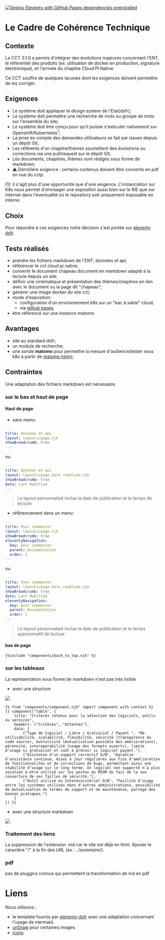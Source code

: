 [![Deploy Eleventy with GitHub Pages dependencies preinstalled](https://github.com/dnum-mi/cct-mi/actions/workflows/Deploy%20Eleventy%20with%20GitHub%20Pages_dependencies_preinstalled.yml/badge.svg)](https://github.com/dnum-mi/cct-mi/actions/workflows/Deploy%20Eleventy%20with%20GitHub%20Pages_dependencies_preinstalled.yml)


# Le Cadre de Cohérence Technique

## Contexte

Le CCT 3.1.0 a permis d'intégrer des évolutions majeures concernant l'ENT, le référentiel des produits (ex: utilisation de docker en production, signature électronique), et l'arrivée du chapitre Cloud PI Native.

Ce CCT souffre de quelques lacunes dont les exigences doivent permettre de les corriger.

## Exigences

- Le système doit appliquer le design system de l'Etat(dsfr); 
- Le système doit permettre une recherche de mots ou groupe de mots sur l'ensemble du site;
- Le système doit être conçu pour qu'il puisse s'exécuter nativement sur Openshift/Kubernetes<sup>1</sup>;
- La prise en compte des demandes utilisateurs se fait par issues depuis un dépôt Git;
- Les référents d'un chapitre/thèmes soumettent des évolutions ou corrections via une pull/request sur le dépôt Git;
- Les documents, chapitres, thèmes sont rédigés sous forme de markdown;
- :warning: Derni0ère exigence : certains contenus doivent être convertis en pdf en vue du cctp.

[1]: il s'agit plus d'une opportunité que d'une exigence. L'instanciation sur K8s nous permet d'envisager une exposition aussi bien sur le RIE que sur internet dans l'éventualité où le repository soit uniquement exposable en interne.

## Choix

Pour répondre à ces exigences notre décision s'est portée sur [eleventy dsfr](https://ecoresponsable.numerique.gouv.fr/publications/boite-outils/fiches/eleventy-dsfr/).

## Tests réalisés

- prendre les fichiers markdown de l'ENT, données et api;
- référencer le cct cloud pi native;
- convertir le document chapeau document en markdown adapté à la lecture depuis un site;
- définir une cinématique et présentation des thèmes/chapitres en lien avec le document ou la page dit "chapeau";
- générer une image docker du site cct;
- mode d'exposition:
  - configuration d'un environnement k8s sur un "bac à sable" cloud;
  - via [github pages](https://dnum-mi.github.io/cct-mi/)
- être référencé sur une instance matomo
  
## Avantages

- site au standard dsfr;
- un module de recherche;
- une sonde **matomo** pour permettre la mesure d'audience(tester sous k8s à partir de [matomo helm](https://bitnami.com/stack/matomo/helm));

## Contraintes

Une adaptation des fichiers markdown est nécessaire. 

### sur le bas et haut de page

#### Haut de page

- sans menu:

```yaml
---
title: données et api
layout: layouts/page.njk
showBreadcrumb: true
---
```

ou

```yaml
---
title: données et api
layout: layouts/page_date_readtime.njk
showBreadcrumb: true
date: Last Modified
---
```

> Le layout personnalisé inclue la date de publication et le temps de lecture

- référencement dans un menu:

```yaml
---
title: Pour commencer
layout: layouts/page.njk
showBreadcrumb: true
eleventyNavigation:
  key: pour commencer
  parent: Documentation
  order: 1
---
```

ou

```yaml
---
title: Pour commencer
layout: layouts/page_date_readtime.njk
showBreadcrumb: true
date: Last Modified
eleventyNavigation:
  key: pour commencer
  parent: Documentation
  order: 1
---
```

> Le layout personnalisé inclue la date de publication et le temps approximatif de lecture

#### bas de page

```
{%include "components/back_to_top.njk" %}

```
### sur les tableaux

La représentation sous forme de markdown n'est pas trés lisible

- avec une structure 

![](https://storage.gra.cloud.ovh.net/v1/AUTH_0f20d409cb2a4c9786c769e2edec0e06/padnumerique/uploads/d6a60397-6f95-4ed9-a5f4-e1a883663e39.png)

```
{% from "components/component.njk" import component with context %}
{{ component("table", {
    title: "Critères retenus pour la sélection des logiciels, outils ou services",
    headers: ["Critères", "Attentes"],
    data: [
        ["Type de logiciel – Libre / Gratuiciel / Payant ", "Ré-utilisabilité, scalabilité, flexibilité, sécurité (transparence du code source), évolutivité (mutualisation possible des améliorations), pérennité, interopérabilité (usage des formats ouverts), limite d’usage si gratuiciel et coût à prévoir si logiciel payant."],
        ["Existence d’un support correctif O/N", "Garantie d'assistance continue, mises à jour régulières aux fins d'amélioration de fonctionnalités et de corrections de bugs, permettant ainsi une stabilité d’usage sur le long terme. Un logiciel non supporté n’a plus vocation à être utilisé sur les postes du MIOM du fait de la non couverture de ses failles de sécurité."],
        ["Outil utilisé en Interministériel O/N", "Facilité d’usage entre les systèmes utilisés dans d'autres administrations, possibilité de mutualisation en termes de support et de maintenance, partage des bonnes pratiques."]
    ]
}) }}

```

- avec une structure markdown

![](https://storage.gra.cloud.ovh.net/v1/AUTH_0f20d409cb2a4c9786c769e2edec0e06/padnumerique/uploads/677822ea-7b36-4303-8cda-a7d7824e62b4.png)



### Traitement des liens 
La suppression de l'extension .md car le site est déjà en html.
Ajouter le caractère "/" à la fin des URL (ex : ../sommaire/).

### pdf
pas de pluggins connus qui permettent la transformation de md en pdf

# Liens
Nous utilisons :
- le template fournis par [eleventy-dsfr](https://github.com/codegouvfr/eleventy-dsfr) avec une adaptation concernant l'usage de mermaid.
- [unDraw](https://undraw.co/search) pour certaines images
- [icons](https://icon-sets.iconify.design/)

